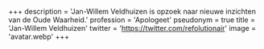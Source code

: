 +++
description = 'Jan-Willem Veldhuizen is opzoek naar nieuwe inzichten van de Oude Waarheid.'
profession = 'Apologeet'
pseudonym = true
title = 'Jan-Willem Veldhuizen'
twitter = 'https://twitter.com/refolutionair'
image = 'avatar.webp'
+++
